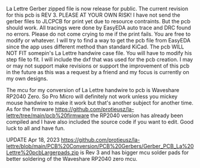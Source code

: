La Lettre Gerber zipped file is now release for public.  The current revision for this pcb is REV 3.  PLEASE AT YOUR OWN RISK! I have not send the gerber files to JLCPCB for print yet due to resource contraints.  But the pcb should work.  All tracings were done by EasyEDA auto trace and DRC found no errors.  Please do not come crying to me if the print fails.  You are free to modify or whatever.  I will try to find a way to get the pcb file from EasyEDA since the app uses different method than standard KiCad.  The pcb WILL NOT FIT somepin's La Lettre handwire case file. You will have to modify his step file to fit.  I will include the dxf that was used for the pcb creation.  I may or may not support make revisions or support the improvement of this pcb in the future as this was a request by a friend and my focus is currently on my own designs.

The mcu for my conversion of La Lettre handwire to pcb is Waveshare RP2040 Zero. So Pro Micro will definitely not work unless you mickey mouse handwire to make it work but that's another subject for another time.  As for the firmware https://github.com/protieusz/la-lettre/tree/main/pcb%20firmware the RP2040 version has already been compiled and I have also included the source code if you want to edit.  Good luck to all and have fun.

UPDATE Apr 18, 2023
https://github.com/protieusz/la-lettre/blob/main/PCB%20Conversion/PCB%20Gerbers/Gerber_PCB_La%20Lettre%20pcbLargerpads.zip is Rev 3 and has bigger mcu solder pads for better soldering of the Waveshare RP2040 zero mcu.
